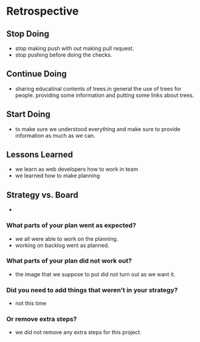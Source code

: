 # Retrospective

## Stop Doing

- stop making push with out making pull request.
- stop pushing before doing the checks.

## Continue Doing

- sharing educatinal contents of trees.in general the use of trees for people.
  providing some information and putting some links about trees.

## Start Doing

- to make sure we understood everything and make sure to provide information as
  much as we can.

## Lessons Learned

- we learn as web developers how to work in team
- we learned how to make planning

## Strategy vs. Board

-

### What parts of your plan went as expected?

- we all were able to work on the planning.
- working on backlog went as planned.

### What parts of your plan did not work out?

- the image that we suppose to put did not turn out as we want it.

### Did you need to add things that weren't in your strategy?

- not this time

### Or remove extra steps?

- we did not remove any extra steps for this project.
